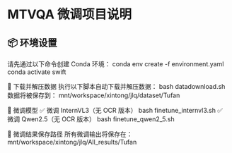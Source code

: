 # MTVQA 微调项目说明

## 📦 环境设置

请先通过以下命令创建 Conda 环境：
conda env create -f environment.yaml
conda activate swift


📁 下载并解压数据
执行以下脚本自动下载并解压数据：
bash datadownload.sh
数据将被保存到：
mnt/workspace/xintong/jlq/dataset/Tufan


🚀 微调模型
✅ 微调 InternVL3（无 OCR 版本）
bash finetune_internvl3.sh
✅ 微调 Qwen2.5（无 OCR 版本）
bash finetune_qwen2_5.sh


💾 微调结果保存路径
所有微调输出将保存在：
mnt/workspace/xintong/jlq/All_results/Tufan

